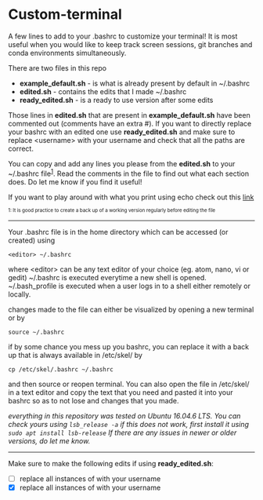 # Custom-terminal
A few lines to add to your .bashrc to customize your terminal! It is most useful when you would like to keep track screen sessions, git branches and conda environments simultaneously.

There are two files in this repo
- **example_default.sh** - is what is already present by default in ~/.bashrc
- **edited.sh** - contains the edits that I made ~/.bashrc
- **ready_edited.sh** - is a ready to use version after some edits

Those lines in **edited.sh** that are present in **example_default.sh** have been commented out (comments have an extra #). If you want to directly replace your bashrc with an edited one use **ready_edited.sh** and make sure to replace \<username\> with your username and check that all the paths are correct.

You can copy and add any lines you please from the **edited.sh** to your ~/.bashrc file<sup>[1](#footnote1)</sup>. Read the comments in the file to find out what each section does. Do let me know if you find it useful!

If you want to play around with what you print using echo check out this [link](https://misc.flogisoft.com/bash/tip_colors_and_formatting)

<sub><sup><a name="footnote1">1</a>: It is good practice to create a back up of a working version regularly before editing the file</sup></sub>
***********************************************************************************

 Your .bashrc file is in the home directory which can be accessed (or created) using

`<editor> ~/.bashrc`

where \<editor\> can be any text editor of your choice (eg. atom, nano, vi or gedit)
~/.bashrc is executed everytime a new shell is opened. ~/.bash_profile is executed when a user logs in to a shell either remotely or locally.

changes made to the file can either be visualized by opening a new terminal or by

`source ~/.bashrc`

if by some chance you mess up you bashrc, you can replace it with a back up that is always available in /etc/skel/ by

`cp /etc/skel/.bashrc ~/.bashrc`

and then source or reopen terminal. You can also open the file in /etc/skel/ in a text editor and copy the text that you need and pasted it into your bashrc so as to not lose and changes that you made.

*everything in this repository was tested on Ubuntu 16.04.6 LTS. You can check yours using
`lsb_release -a`
if this does not work, first install it using
`sudo apt install lsb-release`
If there are any issues in newer or older versions, do let me know.*

***********************************************************************************

Make sure to make the following edits if using **ready_edited.sh**:
- [ ] replace all instances of <user> with your username
- [x] replace all instances of <user> with your username

